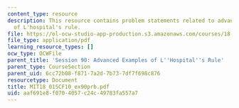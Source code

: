 ```yaml
---
content_type: resource
description: This resource contains problem statements related to advanced examples
  of L'hospital's rule.
file: https://ol-ocw-studio-app-production.s3.amazonaws.com/courses/18-01sc-single-variable-calculus-fall-2010/aaf691e8f0704057c24c49783fa557a7_MIT18_01SCF10_ex90prb.pdf
file_type: application/pdf
learning_resource_types: []
ocw_type: OCWFile
parent_title: 'Session 90: Advanced Examples of L''Hospital''s Rule'
parent_type: CourseSection
parent_uid: 6cc72b08-f871-7a2d-7b73-7df7f698c876
resourcetype: Document
title: MIT18_01SCF10_ex90prb.pdf
uid: aaf691e8-f070-4057-c24c-49783fa557a7
---
```

